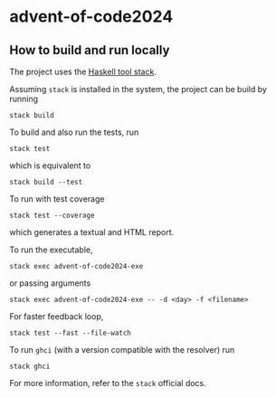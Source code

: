 # advent-of-code2024

## How to build and run locally

The project uses the [Haskell tool stack](https://docs.haskellstack.org/en/stable/README/).

Assuming `stack` is installed in the system, the project can be build by running
```
stack build
```
To build and also run the tests, run
```
stack test
```
which is equivalent to
```
stack build --test
```
To run with test coverage
```
stack test --coverage
```
which generates a textual and HTML report.

To run the executable,
```
stack exec advent-of-code2024-exe
```
or passing arguments
```
stack exec advent-of-code2024-exe -- -d <day> -f <filename> 
```

For faster feedback loop,
```
stack test --fast --file-watch
```
To run `ghci` (with a version compatible with the resolver) run
```
stack ghci
```
For more information, refer to the `stack` official docs.
